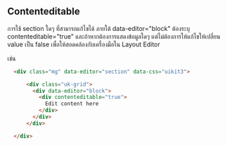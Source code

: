 ## Contenteditable

การใช้ section ใดๆ ที่สามารถแก้ไขได้ ภายใต้ data-editor="block" ต้องระบุ contenteditable="true" และถ้าหากต้องการแสดงข้อมูลใดๆ แต่ไม่ต้องการให้แก้ไขให้เปลี่ยน value เป็น false เพื่อให้สอดคล้องกับเครื่องมือใน Layout Editor 
  
เช่น

```html
  <div class="mg" data-editor="section" data-css="uikit3">

      <div class="uk-grid">
        <div data-editor="block">  
          <div contenteditable="true">
            Edit content here
          </div>
        </div>
      </div>

  </div>
```
